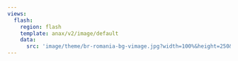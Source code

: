 ```yaml
---
views:
  flash:
    region: flash
    template: anax/v2/image/default
    data:
      src: 'image/theme/br-romania-bg-vimage.jpg?width=100%&height=250&crop-to-fit'
---
```

